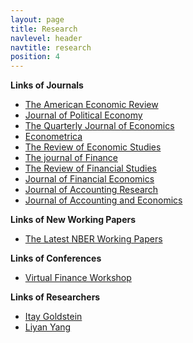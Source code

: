 ```yaml
---
layout: page
title: Research
navlevel: header
navtitle: research
position: 4
---
```


**Links of Journals**

* [The American Economic Review](https://www.aeaweb.org/journals/aer)
* [Journal of Political Economy](https://www.journals.uchicago.edu/toc/jpe/current)
* [The Quarterly Journal of Economics](https://academic.oup.com/qje)
* [Econometrica](https://onlinelibrary.wiley.com/journal/14680262)
* [The Review of Economic Studies](https://www.restud.com/)
* [The journal of Finance](https://onlinelibrary.wiley.com/journal/15406261)
* [The Review of Financial Studies](https://academic.oup.com/rfs)
* [Journal of Financial Economics](https://www.journals.elsevier.com/journal-of-financial-economics/)
* [Journal of Accounting Research](https://onlinelibrary.wiley.com/journal/1475679x)
* [Journal of Accounting and Economics](https://www.journals.elsevier.com/journal-of-accounting-and-economics)

**Links of New Working Papers**

* [The Latest NBER Working Papers](https://www.nber.org/new.html)

**Links of Conferences**

* [Virtual Finance Workshop](https://www.virtualfinance.org/home)

**Links of Researchers**

* [Itay Goldstein](http://finance.wharton.upenn.edu/~itayg/)
* [Liyan Yang](http://individual.utoronto.ca/liyanyang/)